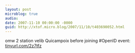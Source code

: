 ```yaml
---
layout: post
microblog: true
audio: 
date: 2007-11-10 00:00:00 -0000
guid: http://xtof.micro.blog/2007/11/10/t403690052.html
---
```

omw 2 station velib Quicampoix before joining #OpenID event: [tinyurl.com/2z7tfz](http://tinyurl.com/2z7tfz)
